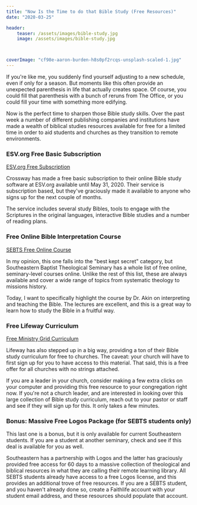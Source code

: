 ```yaml
---
title: "Now Is the Time to do that Bible Study (Free Resources)"
date: "2020-03-25"

header:
    teaser: /assets/images/bible-study.jpg
    image: /assets/images/bible-study.jpg



coverImage: "cf98e-aaron-burden-h8s0pf2rcqs-unsplash-scaled-1.jpg"
---
```


If you're like me, you suddenly find yourself adjusting to a new schedule, even if only for a season. But moments like this often provide an unexpected parenthesis in life that actually creates space. Of course, you could fill that parenthesis with a bunch of reruns from The Office, or you could fill your time with something more edifying.

Now is the perfect time to sharpen those Bible study skills. Over the past week a number of different publishing companies and institutions have made a wealth of biblical studies resources available for free for a limited time in order to aid students and churches as they transition to remote environments.

### ESV.org Free Basic Subscription

[ESV.org Free Subscription](https://www.crossway.org/articles/free-digital-resources-during-coronavirus-9-study-bibles-original-language-resources-and-more/?utm_source=Crossway+Marketing&utm_campaign=6adf578071-20200321+-+Men+-+Free+Basic+ESV.org&utm_medium=email&utm_term=0_0275bcaa4b-6adf578071-303162213)

Crossway has made a free basic subscription to their online Bible study software at ESV.org available until May 31, 2020. Their service is subscription based, but they've graciously made it available to anyone who signs up for the next couple of months.

The service includes several study Bibles, tools to engage with the Scriptures in the original languages, interactive Bible studies and a number of reading plans.

### Free Online Bible Interpretation Course

[SEBTS Free Online Course](https://www.sebts.edu/academics/distance_learning/interpreting-teaching-bible.aspx)

In my opinion, this one falls into the "best kept secret" category, but Southeastern Baptist Theological Seminary has a whole list of free online, seminary-level courses online. Unlike the rest of this list, these are always available and cover a wide range of topics from systematic theology to missions history.

Today, I want to specifically highlight the course by Dr. Akin on interpreting and teaching the Bible. The lectures are excellent, and this is a great way to learn how to study the Bible in a fruitful way.

### Free Lifeway Curriculum

[Free Ministry Grid Curriculum](https://ministrygrid.com/curriculum)

Lifeway has also stepped up in a big way, providing a ton of their Bible study curriculum for free to churches. The caveat: your church will have to first sign up for you to have access to this material. That said, this is a free offer for all churches with no strings attached.

If you are a leader in your church, consider making a few extra clicks on your computer and providing this free resource to your congregation right now. If you're not a church leader, and are interested in looking over this large collection of Bible study curriculum, reach out to your pastor or staff and see if they will sign up for this. It only takes a few minutes.

### Bonus: Massive Free Logos Package (for SEBTS students only)

This last one is a bonus, but it is only available for current Southeastern students. If you are a student at another seminary, check and see if this deal is available for you as well.

Southeastern has a partnership with Logos and the latter has graciously provided free access for 60 days to a massive collection of theological and biblical resources in what they are calling their remote learning library. All SEBTS students already have access to a free Logos license, and this provides an additional trove of free resources. If you are a SEBTS student, and you haven't already done so, create a Faithlife account with your student email address, and these resources should populate that account.
